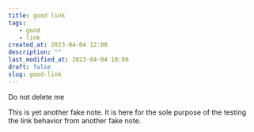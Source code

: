```yaml
---
title: good link 
tags: 
   - good
   - link
created_at: 2023-04-04 12:00
description: ""
last_modified_at: 2023-04-04 18:00
draft: false
slug: good-link
---
```


Do not delete me

This is yet another fake note. It is here for the sole purpose of the testing
the link behavior from another fake note.

